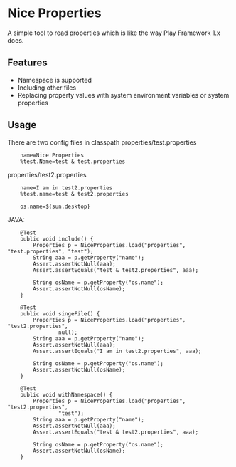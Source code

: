 ﻿Nice Properties
================================
A simple tool to read properties which is like the way Play Framework 1.x does.

Features
--------------------------------
* Namespace is supported
* Including other files
* Replacing property values with system environment variables or system properties

Usage
--------------------------------

There are two config files in classpath
properties/test.properties
```
    name=Nice Properties
    %test.Name=test & test.properties
```

properties/test2.properties
```
    name=I am in test2.properties
    %test.name=test & test2.properties

    os.name=${sun.desktop}
```

JAVA:
```
	@Test
	public void include() {
		Properties p = NiceProperties.load("properties", "test.properties",	"test");
		String aaa = p.getProperty("name");
		Assert.assertNotNull(aaa);
		Assert.assertEquals("test & test2.properties", aaa);

		String osName = p.getProperty("os.name");
		Assert.assertNotNull(osName);
	}

	@Test
	public void singeFile() {
		Properties p = NiceProperties.load("properties", "test2.properties",
				null);
		String aaa = p.getProperty("name");
		Assert.assertNotNull(aaa);
		Assert.assertEquals("I am in test2.properties", aaa);

		String osName = p.getProperty("os.name");
		Assert.assertNotNull(osName);
	}

	@Test
	public void withNamespace() {
		Properties p = NiceProperties.load("properties", "test2.properties",
				"test");
		String aaa = p.getProperty("name");
		Assert.assertNotNull(aaa);
		Assert.assertEquals("test & test2.properties", aaa);

		String osName = p.getProperty("os.name");
		Assert.assertNotNull(osName);
	}
```
